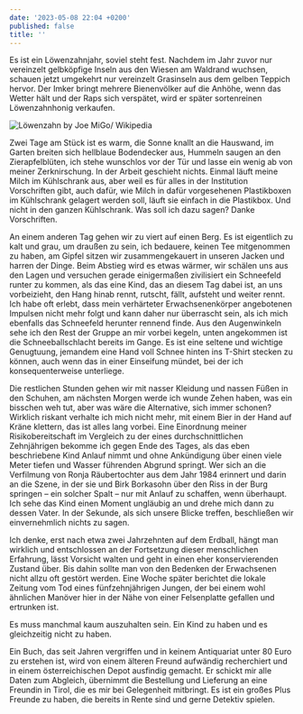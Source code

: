 ```yaml
---
date: '2023-05-08 22:04 +0200'
published: false
title: ''
---
```

Es ist ein Löwenzahnjahr, soviel steht fest. Nachdem im Jahr zuvor nur vereinzelt gelbköpfige Inseln aus den Wiesen am Waldrand wuchsen, schauen jetzt umgekehrt nur vereinzelt Grasinseln aus dem gelben Teppich hervor. Der Imker bringt mehrere Bienenvölker auf die Anhöhe, wenn das Wetter hält und der Raps sich verspätet, wird er später sortenreinen Löwenzahnhonig verkaufen.

![Löwenzahn by Joe MiGo/ Wikipedia]({{site.baseurl}}/uploads/Loewenzahn.jpg)


Zwei Tage am Stück ist es warm, die Sonne knallt an die Hauswand, im Garten breiten sich hellblaue Bodendecker aus, Hummeln saugen an den Zierapfelblüten, ich stehe wunschlos vor der Tür und lasse ein wenig ab von meiner Zerknirschung. In der Arbeit geschieht nichts. Einmal läuft meine Milch im Kühlschrank aus, aber weil es für alles in der Institution Vorschriften gibt, auch dafür, wie Milch in dafür vorgesehenen Plastikboxen im Kühlschrank gelagert werden soll, läuft sie einfach in die Plastikbox. Und nicht in den ganzen Kühlschrank. Was soll ich dazu sagen? Danke Vorschriften. 

An einem anderen Tag gehen wir zu viert auf einen Berg. Es ist eigentlich zu kalt und grau, um draußen zu sein, ich bedauere, keinen Tee mitgenommen zu haben, am Gipfel sitzen wir zusammengekauert in unseren Jacken und harren der Dinge. Beim Abstieg wird es etwas wärmer, wir schälen uns aus den Lagen und versuchen gerade einigermaßen zivilisiert ein Schneefeld runter zu kommen, als das eine Kind, das an diesem Tag dabei ist, an uns vorbeizieht, den Hang hinab rennt, rutscht, fällt, aufsteht und weiter rennt. Ich habe oft erlebt, dass mein verhärteter Erwachsenenkörper angebotenen Impulsen nicht mehr folgt und kann daher nur überrascht sein, als ich mich ebenfalls das Schneefeld herunter rennend finde. Aus den Augenwinkeln sehe ich den Rest der Gruppe an mir vorbei kegeln, unten angekommen ist die Schneeballschlacht bereits im Gange. Es ist eine seltene und wichtige Genugtuung, jemandem eine Hand voll Schnee hinten ins T-Shirt stecken zu können, auch wenn das in einer Einseifung mündet, bei der ich konsequenterweise unterliege. 

Die restlichen Stunden gehen wir mit nasser Kleidung und nassen Füßen in den Schuhen, am nächsten Morgen werde ich wunde Zehen haben, was ein bisschen weh tut, aber was wäre die Alternative, sich immer schonen? Wirklich riskant verhalte ich mich nicht mehr, mit einem Bier in der Hand auf Kräne klettern, das ist alles lang vorbei. Eine Einordnung meiner Risikobereitschaft im Vergleich zu der eines durchschnittlichen Zehnjährigen bekomme ich gegen Ende des Tages, als das eben beschriebene Kind Anlauf nimmt und ohne Ankündigung über einen viele Meter tiefen und Wasser führenden Abgrund springt. Wer sich an die Verfilmung von Ronja Räubertochter aus dem Jahr 1984 erinnert und darin an die Szene, in der sie und Birk Borkasohn über den Riss in der Burg springen – ein solcher Spalt – nur mit Anlauf zu schaffen, wenn überhaupt. Ich sehe das Kind einen Moment ungläubig an und drehe mich dann zu dessen Vater. In der Sekunde, als sich unsere Blicke treffen, beschließen wir einvernehmlich nichts zu sagen. 

Ich denke, erst nach etwa zwei Jahrzehnten auf dem Erdball, hängt man wirklich und entschlossen an der Fortsetzung dieser menschlichen Erfahrung, lässt Vorsicht walten und geht in einen eher konservierenden Zustand über. Bis dahin sollte man von den Bedenken der Erwachsenen nicht allzu oft gestört werden. Eine Woche später berichtet die lokale Zeitung vom Tod eines fünfzehnjährigen Jungen, der bei einem wohl ähnlichen Manöver hier in der Nähe von einer Felsenplatte gefallen und ertrunken ist. 

Es muss manchmal kaum auszuhalten sein. Ein Kind zu haben und es gleichzeitig nicht zu haben.

Ein Buch, das seit Jahren vergriffen und in keinem Antiquariat unter 80 Euro zu erstehen ist, wird von einem älteren Freund aufwändig recherchiert und in einem österreichischen Depot ausfindig gemacht. Er schickt mir alle Daten zum Abgleich, übernimmt die Bestellung und Lieferung an eine Freundin in Tirol, die es mir bei Gelegenheit mitbringt. Es ist ein großes Plus Freunde zu haben, die bereits in Rente sind und gerne Detektiv spielen.